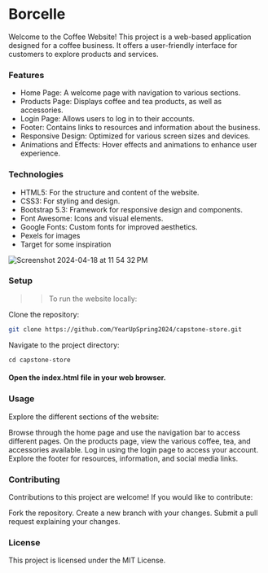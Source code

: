 # Borcelle
Welcome to the Coffee Website! This project is a web-based application designed for a coffee business. It offers a user-friendly interface for customers to explore products and services.

### Features
* Home Page: A welcome page with navigation to various sections.
* Products Page: Displays coffee and tea products, as well as accessories.
* Login Page: Allows users to log in to their accounts.
* Footer: Contains links to resources and information about the business.
* Responsive Design: Optimized for various screen sizes and devices.
* Animations and Effects: Hover effects and animations to enhance user experience.

### Technologies
* HTML5: For the structure and content of the website.
* CSS3: For styling and design.
* Bootstrap 5.3: Framework for responsive design and components.
* Font Awesome: Icons and visual elements.
* Google Fonts: Custom fonts for improved aesthetics.
* Pexels for images
* Target for some inspiration
  
![Screenshot 2024-04-18 at 11 54 32 PM](https://github.com/YearUpSpring2024/capstone-store/assets/35821623/a522a6f0-a510-4931-a36d-54770a33f2cc)

  

### Setup
>> To run the website locally:

Clone the repository:

```bash
git clone https://github.com/YearUpSpring2024/capstone-store.git
```
Navigate to the project directory:

```
cd capstone-store
```

#### Open the index.html file in your web browser.

### Usage
Explore the different sections of the website:

Browse through the home page and use the navigation bar to access different pages.
On the products page, view the various coffee, tea, and accessories available.
Log in using the login page to access your account.
Explore the footer for resources, information, and social media links.


### Contributing
Contributions to this project are welcome! If you would like to contribute:

Fork the repository.
Create a new branch with your changes.
Submit a pull request explaining your changes.

### License
This project is licensed under the MIT License.
